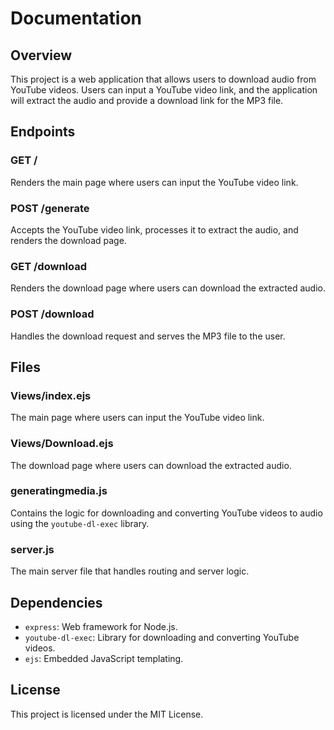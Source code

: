 # Documentation

## Overview

This project is a web application that allows users to download audio from YouTube videos. Users can input a YouTube video link, and the application will extract the audio and provide a download link for the MP3 file.

## Endpoints

### GET /

Renders the main page where users can input the YouTube video link.

### POST /generate

Accepts the YouTube video link, processes it to extract the audio, and renders the download page.

### GET /download

Renders the download page where users can download the extracted audio.

### POST /download

Handles the download request and serves the MP3 file to the user.

## Files

### Views/index.ejs

The main page where users can input the YouTube video link.

### Views/Download.ejs

The download page where users can download the extracted audio.

### generatingmedia.js

Contains the logic for downloading and converting YouTube videos to audio using the `youtube-dl-exec` library.

### server.js

The main server file that handles routing and server logic.

## Dependencies

- `express`: Web framework for Node.js.
- `youtube-dl-exec`: Library for downloading and converting YouTube videos.
- `ejs`: Embedded JavaScript templating.

## License

This project is licensed under the MIT License.
